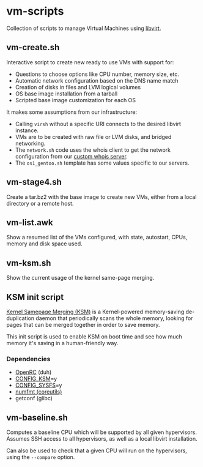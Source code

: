 # vm-scripts

Collection of scripts to manage Virtual Machines using [libvirt](https://libvirt.org/).

## vm-create.sh

Interactive script to create new ready to use VMs with support for:
  * Questions to choose options like CPU number, memory size, etc.
  * Automatic network configuration based on the DNS name match
  * Creation of disks in files and LVM logical volumes
  * OS base image installation from a tarball
  * Scripted base image customization for each OS

It makes some assumptions from our infrastructure:
  * Calling `virsh` without a specific URI connects to the desired libvirt instance.
  * VMs are to be created with raw file or LVM disks, and bridged networking.
  * The `network.sh` code uses the whois client to get the network configuration from our [custom
    whois server](https://github.com/rnl-dei/microwhoisd).
  * The `os1_gentoo.sh` template has some values specific to our servers.

## vm-stage4.sh

Create a tar.bz2 with the base image to create new VMs, either from a local directory or a remote host.

## vm-list.awk

Show a resumed list of the VMs configured, with state, autostart, CPUs, memory and disk space used.

## vm-ksm.sh

Show the current usage of the kernel same-page merging.

## KSM init script

[Kernel Samepage Merging (KSM)](https://www.kernel.org/doc/Documentation/vm/ksm.txt) is a Kernel-powered memory-saving de-duplication
daemon that periodically scans the whole memory, looking for pages that can be
merged together in order to save memory.

This init script is used to enable KSM on boot time and see how much memory it's
saving in a human-friendly way.

### Dependencies

* [OpenRC](https://github.com/OpenRC/openrc) (duh)
* [CONFIG_KSM](https://www.kernel.org/doc/Documentation/vm/ksm.txt)=y
* [CONFIG_SYSFS](https://www.kernel.org/doc/Documentation/filesystems/sysfs.txt)=y
* [numfmt (coreutils)](https://www.gnu.org/software/coreutils/manual/html_node/numfmt-invocation.html)
* getconf (glibc)

## vm-baseline.sh

Computes a baseline CPU which will be supported by all given hypervisors.
Assumes SSH access to all hypervisors, as well as a local libvirt installation.

Can also be used to check that a given CPU will run on the hypervisors,
using the `--compare` option.
